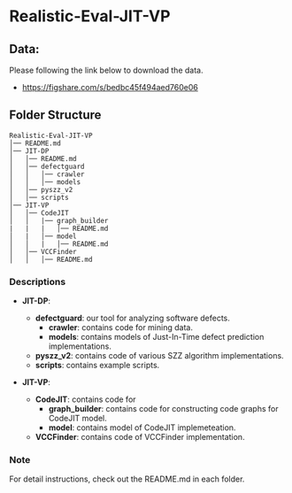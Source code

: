 # Realistic-Eval-JIT-VP
 
## Data:

Please following the link below to download the data.

- https://figshare.com/s/bedbc45f494aed760e06

## Folder Structure
      
```
Realistic-Eval-JIT-VP
│── README.md
│── JIT-DP
│   │── README.md
│   │── defectguard
│   │   │── crawler
│   │   │── models
│   │── pyszz_v2
│   │── scripts
│── JIT-VP
│   │── CodeJIT
│   │   |── graph_builder
|   |   |   │── README.md
│   |   │── model
│   │   |   │── README.md
│   │── VCCFinder
│   │   │── README.md
```

### Descriptions

- **JIT-DP**:
  - **defectguard**: our tool for analyzing software defects.
    - **crawler**: contains code for mining data.
    - **models**: contains models of Just-In-Time defect prediction implementations.
  - **pyszz_v2**: contains code of various SZZ algorithm implementations.
  - **scripts**: contains example scripts.

- **JIT-VP**: 
  - **CodeJIT**: contains code for 
    - **graph_builder**: contains code for constructing code graphs for CodeJIT model.
    - **model**: contains model of CodeJIT implemeteation.
  - **VCCFinder**: contains code of VCCFinder implementation.

### Note
For detail instructions, check out the README.md in each folder.